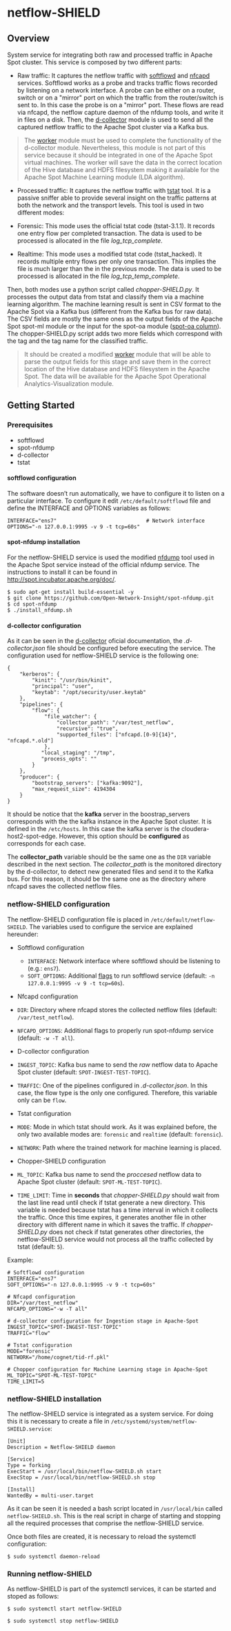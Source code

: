# netflow-SHIELD

## Overview

System service for integrating both raw and processed traffic in Apache Spot cluster.
This service is composed by two different parts:

* Raw traffic: It captures the netflow traffic with [softflowd](https://www.mindrot.org/projects/softflowd/) and [nfcapd](http://nfdump.sourceforge.net/) services. Softflowd works as a probe and tracks traffic flows recorded by listening on a network interface. A probe can be either on a router, switch or on a "mirror" port on which the traffic from the router/switch is sent to. In this case the probe is on a "mirror" port. These flows are read via nfcapd, the netflow capture daemon of the nfdump tools, and write it in files on a disk.
Then, the [d-collector](https://github.com/spacehellas/incubator-spot/blob/SHIELD_H2020/spot-ingest/d-collector/README.md) module is used to send all the captured netflow traffic to the Apache Spot cluster via a Kafka bus.
> The [worker](https://github.com/spacehellas/incubator-spot/blob/SHIELD_H2020/spot-ingest/worker/README.md) module must be used to complete the functionality of the d-collector module. Nevertheless, this module is not part of this service because it should be integrated in one of the Apache Spot virtual machines. The worker will save the data in the correct location of the Hive database and HDFS filesystem making it available for the Apache Spot Machine Learning module (LDA algorithm).


* Processed traffic: It captures the netflow traffic with [tstat](http://tstat.polito.it/logos.shtml) tool. It is a passive sniffer able to provide several insight on the traffic patterns at both the network and the transport levels. This tool is used in two different modes:
 * Forensic: This mode uses the official tstat code (tstat-3.1.1). It records one entry flow per completed transaction. The data is used to be processed is allocated in the file *log_tcp_complete*.

 * Realtime: This mode uses a modified tstat code (tstat_hacked). It records multiple entry flows per only one transaction. This implies the file is much larger than the in the previous mode. The data is used to be processed is allocated in the file *log_tcp_temp_complete*.

 Then, both modes use a python script called *chopper-SHIELD.py*. It processes the output data from tstat and classify them via a machine learning algorithm. The machine learning result is sent in CSV format to the Apache Spot via a Kafka bus (different from the Kafka bus for raw data). The CSV fields are mostly the same ones as the output fields of the Apache Spot spot-ml module or the input for the spot-oa module ([spot-oa column](https://github.com/mpereaji/incubator-spot/blob/Spot-Schemas/spot-setup/APACHE-SPOT-SCHEMA.md#flow-spot-nfdump)). The chopper-SHIELD.py script adds two more fields which correspond with the tag and the tag name for the classified traffic.

 > It should be created a modified [worker](https://github.com/spacehellas/incubator-spot/blob/SHIELD_H2020/spot-ingest/worker/README.md) module that will be able to parse the output fields for this stage and save them in the correct location of the Hive database and HDFS filesystem in the Apache Spot. The data will be available for the Apache Spot Operational Analytics-Visualization module.


## Getting Started

### Prerequisites

* softflowd
* spot-nfdump
* d-collector
* tstat

#### softflowd configuration

The software doesn’t run automatically, we have to configure it to listen on a particular interface. To configure it edit `/etc/default/softflowd` file and define the INTERFACE and OPTIONS variables as follows:

```
INTERFACE="ens7"                             # Network interface
OPTIONS="-n 127.0.0.1:9995 -v 9 -t tcp=60s"
```

#### spot-nfdump installation

For the netflow-SHIELD service is used the modified [nfdump](https://github.com/Open-Network-Insight/spot-nfdump) tool used in the Apache Spot service instead of the official nfdump service. The instructions to install it can be found in http://spot.incubator.apache.org/doc/.

```
$ sudo apt-get install build-essential -y
$ git clone https://github.com/Open-Network-Insight/spot-nfdump.git
$ cd spot-nfdump
$ ./install_nfdump.sh
```

#### d-collector configuration

As it can be seen in the [d-collector](https://github.com/spacehellas/incubator-spot/tree/SHIELD_H2020/spot-ingest/d-collector#configuration) oficial documentation, the *.d-collector.json* file should be configured before executing the service. The configuration used for netflow-SHIELD service is the following one:

```
{
    "kerberos": {
        "kinit": "/usr/bin/kinit",
        "principal": "user",
        "keytab": "/opt/security/user.keytab"
    },
    "pipelines": {
        "flow": {
            "file_watcher": {
                "collector_path": "/var/test_netflow",
                "recursive": "true",
                "supported_files": ["nfcapd.[0-9]{14}", "nfcapd.*.old"]
            },
           "local_staging": "/tmp",
           "process_opts": ""
        }
    },
    "producer": {
        "bootstrap_servers": ["kafka:9092"],
        "max_request_size": 4194304
    }
}
```

It should be notice that the **kafka** server in the boostrap_servers corresponds with the the kafka instance in the Apache Spot cluster. It is defined in the `/etc/hosts`. In this case the kafka server is the cloudera-host2-spot-edge. However, this option should be **configured** as corresponds for each case.

The **collector_path** variable should be the same one as the `DIR` variable described in the next section. The *collector_path* is the monitored directory by the d-collector, to detect new generated files and send it to the Kafka bus. For this reason, it should be the same one as the directory where nfcapd saves the collected netflow files.



### netflow-SHIELD configuration

The netflow-SHIELD configuration file is placed in `/etc/default/netflow-SHIELD`. The variables used to configure the service are explained hereunder:

* Softflowd configuration

  * `INTERFACE`: Network interface where softflowd should be listening to (e.g.: `ens7`).
  * `SOFT_OPTIONS`: Additional [flags](https://www.freebsd.org/cgi/man.cgi?query=softflowd&sektion=8&manpath=freebsd-release-ports) to run softflowd service (default: `-n 127.0.0.1:9995 -v 9 -t tcp=60s`).


* Nfcapd configuration

 * `DIR`: Directory where nfcapd stores the collected netflow files (default: `/var/test_netflow`).
 * `NFCAPD_OPTIONS`: Additional flags to properly run spot-nfdump service (default: `-w -T all`).


* D-collector configuration

 * `INGEST_TOPIC`: Kafka bus name to send the *raw* netflow data to Apache Spot cluster (default: `SPOT-INGEST-TEST-TOPIC`).
 * `TRAFFIC`: One of the pipelines configured in *.d-collector.json*. In this case, the flow type is the only one configured. Therefore, this variable only can be `flow`.


* Tstat configuration

 * `MODE`: Mode in which tstat should work. As it was explained before, the only two available modes are: `forensic` and `realtime` (default: `forensic`).
 * `NETWORK`: Path where the trained network for machine learning is placed.

* Chopper-SHIELD configuration
 * `ML_TOPIC`: Kafka bus name to send the *proccesed* netflow data to Apache Spot cluster (default: `SPOT-ML-TEST-TOPIC`).
 * `TIME_LIMIT`: Time in **seconds** that *chopper-SHIELD.py* should wait from the last line read until check if tstat generate a new directory. This variable is needed because tstat has a time interval in which it collects the traffic. Once this time expires, it generates another file in other directory with different name in which it saves the traffic. If *chopper-SHIELD.py* does not check if tstat generates other directories, the netflow-SHIELD service would not process all the traffic collected by tstat (default: `5`).

Example:

```
# Softflowd configuration
INTERFACE="ens7"
SOFT_OPTIONS="-n 127.0.0.1:9995 -v 9 -t tcp=60s"

# Nfcapd configuration
DIR="/var/test_netflow"
NFCAPD_OPTIONS="-w -T all"

# d-collector configuration for Ingestion stage in Apache-Spot
INGEST_TOPIC="SPOT-INGEST-TEST-TOPIC"
TRAFFIC="flow"

# Tstat configuration
MODE="forensic"
NETWORK="/home/cognet/tid-rf.pkl"

# Chopper configuration for Machine Learning stage in Apache-Spot
ML_TOPIC="SPOT-ML-TEST-TOPIC"
TIME_LIMIT=5
```

### netflow-SHIELD installation

The netflow-SHIELD service is integrated as a system service. For doing this it is necessary to create a file in `/etc/systemd/system/netflow-SHIELD.service`:

```
[Unit]
Description = Netflow-SHIELD daemon

[Service]
Type = forking
ExecStart = /usr/local/bin/netflow-SHIELD.sh start
ExecStop = /usr/local/bin/netflow-SHIELD.sh stop

[Install]
WantedBy = multi-user.target
```

As it can be seen it is needed a bash script located in `/usr/local/bin` called `netflow-SHIELD.sh`. This is the real script in charge of starting and stopping all the required processes that comprise the netflow-SHIELD service.

Once both files are created, it is necessary to reload the systemctl configuration:

```
$ sudo systemctl daemon-reload
```

### Running netflow-SHIELD

As netflow-SHIELD is part of the systemctl services, it can be started and stoped as follows:

```
$ sudo systemctl start netflow-SHIELD
```

```
$ sudo systemctl stop netflow-SHIELD
```

